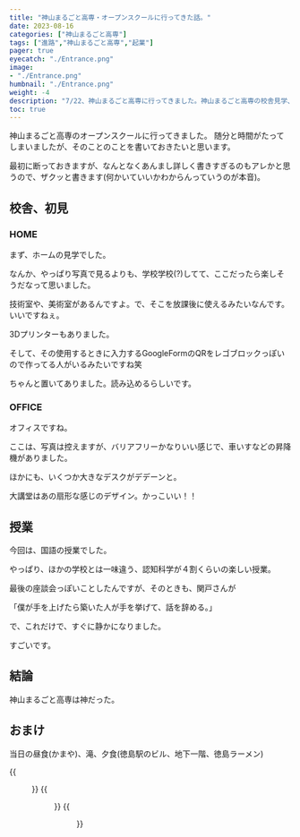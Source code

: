 ```yaml
---
title: "神山まるごと高専・オープンスクールに行ってきた話。"
date: 2023-08-16
categories: ["神山まるごと高専"]
tags: ["進路","神山まるごと高専","起業"]
pager: true
eyecatch: "./Entrance.png"
image: 
- "./Entrance.png"
humbnail: "./Entrance.png"
weight: -4
description: "7/22、神山まるごと高専に行ってきました。神山まるごと高専の校舎見学、素晴らしかったです！"
toc: true
---
```

神山まるごと高専のオープンスクールに行ってきました。
随分と時間がたってしまいましたが、そのことのことを書いておきたいと思います。

最初に断っておきますが、なんとなくあんまし詳しく書きすぎるのもアレかと思うので、ザクッと書きます(何かいていいかわからんっていうのが本音)。

## 校舎、初見
### HOME
まず、ホームの見学でした。

なんか、やっぱり写真で見るよりも、学校学校(?)してて、ここだったら楽しそうだなって思いました。

技術室や、美術室があるんですよ。で、そこを放課後に使えるみたいなんです。いいですねぇ。

3Dプリンターもありました。

そして、その使用するときに入力するGoogleFormのQRをレゴブロックっぽいので作ってる人がいるみたいですね笑

ちゃんと置いてありました。読み込めるらしいです。

### OFFICE
オフィスですね。

ここは、写真は控えますが、バリアフリーかなりいい感じで、車いすなどの昇降機がありました。

ほかにも、いくつか大きなデスクがデデーンと。

大講堂はあの扇形な感じのデザイン。かっこいい！！

## 授業
今回は、国語の授業でした。

やっぱり、ほかの学校とは一味違う、認知科学が４割くらいの楽しい授業。

最後の座談会っぽいことしたんですが、そのときも、関戸さんが

「僕が手を上げたら築いた人が手を挙げて、話を辞める。」

で、これだけで、すぐに静かになりました。

すごいです。

## 結論

神山まるごと高専は神だった。


## おまけ
当日の昼食(かまや)、滝、夕食(徳島駅のビル、地下一階、徳島ラーメン)

{{<figure src="./kamaya.png" alt="モード" width="75%">}}
{{<figure src="./taki.png" alt="モード" width="75%">}}
{{<figure src="./ra-menn.png" alt="モード" width="75%">}}